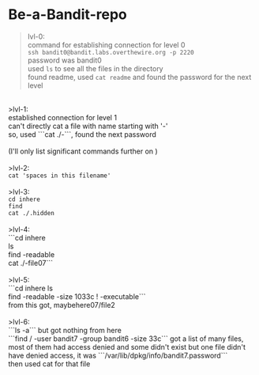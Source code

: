 # Be-a-Bandit-repo
>lvl-0:<br>
    command for establishing connection for level 0<br>
    ```ssh bandit0@bandit.labs.overthewire.org -p 2220```<br>
       password was bandit0<br>
    used ```ls``` to see all the files in the directory<br>
    found readme, used ```cat readme``` and found the password for the next level<br>
<br>
>lvl-1:<br>
    established connection for level 1<br>
    can't directly cat a file with name starting with '-'<br>
    so, used ```cat ./-```, found the next password<br>

<br>
(I'll only list significant commands further on )<br><br>
>lvl-2:<br>
    <code>cat 'spaces in this filename' </code><br>
<br>
>lvl-3:<br>
    <code>cd inhere</code><br>
    <code>find</code><br>
    <code>cat ./.hidden</code><br>
<br>
>lvl-4:<br>
    ```cd inhere<br>
       ls<br>
       find -readable<br>
       cat ./-file07```<br>
<br>
>lvl-5:<br>
    ```cd inhere
       ls<br>
       find -readable -size 1033c ! -executable```<br>
       from this got, maybehere07/file2<br>
<br>
>lvl-6:<br>
    ```ls -a``` but got nothing from here<br>
    ```find / -user bandit7 -group bandit6 -size 33c``` got a list of many files, most of them had access denied and some didn't exist but one file didn't have denied access, it was ```/var/lib/dpkg/info/bandit7.password```<br>
    then used cat for that file<br>
    
